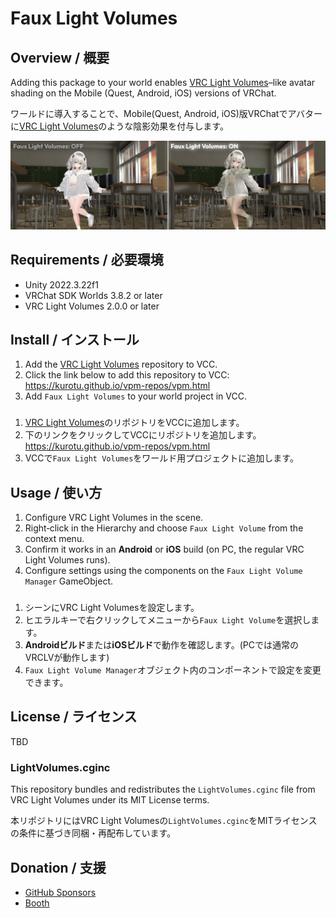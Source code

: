 # Faux Light Volumes

## Overview / 概要

Adding this package to your world enables [VRC Light Volumes](https://github.com/REDSIM/VRCLightVolumes)–like avatar shading on the Mobile (Quest, Android, iOS) versions of VRChat.

ワールドに導入することで、Mobile(Quest, Android, iOS)版VRChatでアバターに[VRC Light Volumes](https://github.com/REDSIM/VRCLightVolumes)のような陰影効果を付与します。

![Faux Light Volumes Preview](./Images/Preview.png)

## Requirements / 必要環境

- Unity 2022.3.22f1
- VRChat SDK Worlds 3.8.2 or later
- VRC Light Volumes 2.0.0 or later

## Install / インストール

1. Add the [VRC Light Volumes](https://github.com/REDSIM/VRCLightVolumes?tab=readme-ov-file#Installation-through-VRChat-Creator-Companion) repository to VCC.
2. Click the link below to add this repository to VCC:
    https://kurotu.github.io/vpm-repos/vpm.html
3. Add `Faux Light Volumes` to your world project in VCC.

###

1. [VRC Light Volumes](https://github.com/REDSIM/VRCLightVolumes?tab=readme-ov-file#Installation-through-VRChat-Creator-Companion)のリポジトリをVCCに追加します。
2. 下のリンクをクリックしてVCCにリポジトリを追加します。
    https://kurotu.github.io/vpm-repos/vpm.html
3. VCCで`Faux Light Volumes`をワールド用プロジェクトに追加します。

## Usage / 使い方

1. Configure VRC Light Volumes in the scene.
2. Right‑click in the Hierarchy and choose `Faux Light Volume` from the context menu.
3. Confirm it works in an **Android** or **iOS** build (on PC, the regular VRC Light Volumes runs).
4. Configure settings using the components on the `Faux Light Volume Manager` GameObject.

###

1. シーンにVRC Light Volumesを設定します。
2. ヒエラルキーで右クリックしてメニューから`Faux Light Volume`を選択します。
3. **Androidビルド**または**iOSビルド**で動作を確認します。(PCでは通常のVRCLVが動作します)
4. `Faux Light Volume Manager`オブジェクト内のコンポーネントで設定を変更できます。

## License / ライセンス

TBD

### LightVolumes.cginc

This repository bundles and redistributes the `LightVolumes.cginc` file from VRC Light Volumes under its MIT License terms.

本リポジトリにはVRC Light Volumesの`LightVolumes.cginc`をMITライセンスの条件に基づき同梱・再配布しています。

## Donation / 支援

- [GitHub Sponsors](https://github.com/sponsors/kurotu)
- [Booth](#)
